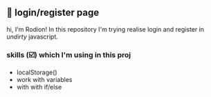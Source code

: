 ## 🔑 login/register page

hi, I'm Rodion! In this repository I'm trying realise login and register in _undirty_ javascript.

### skills (☑️) which I'm using in this proj

- localStorage()
- work with variables
- with with if/else
